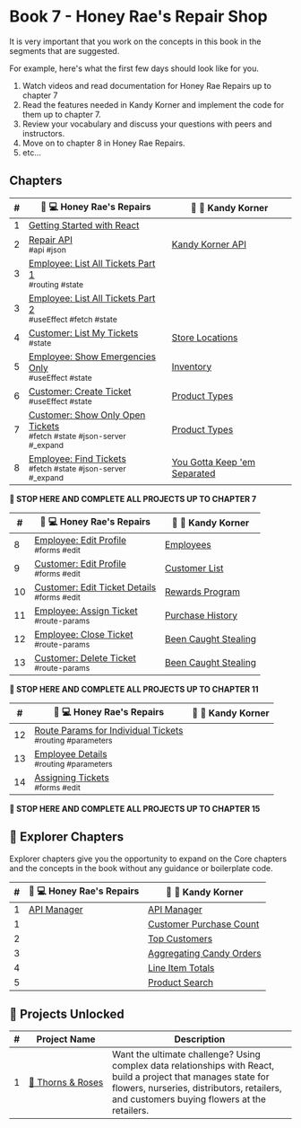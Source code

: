 # Book 7 - Honey Rae's Repair Shop

It is very important that you work on the concepts in this book in the segments that are suggested.

For example, here's what the first few days should look like for you.

1. Watch videos and read documentation for Honey Rae Repairs up to chapter 7
1. Read the features needed in Kandy Korner and implement the code for them up to chapter 7.
1. Review your vocabulary and discuss your questions with peers and instructors.
1. Move on to chapter 8 in Honey Rae Repairs.
1. etc...

## Chapters

| # | 🍯 💻 Honey Rae's Repairs | 🍭 🍬 Kandy Korner |
|--|--|--|
| 1 | [Getting Started with React](./chapters/REACT_BASICS.md) |  |
| 2 | [Repair API](./chapters/REPAIR_API.md) <br/> <sub style="font-size:0.85rem;">#api #json</sub>| [Kandy Korner API](./chapters/KANDY_API.md) |
| 3 | [Employee: List All Tickets Part 1](./chapters/HONEY_TICKETS.md) <br/> <sub style="font-size:0.85rem;">#routing #state</sub> | |
| 3 | [Employee: List All Tickets Part 2](./chapters/HONEY_LIST_TICKETS.md) <br/> <sub style="font-size:0.85rem;">#useEffect #fetch #state</sub> | |
| 4 | [Customer: List My Tickets](./chapters/HONEY_LIST_MY_TICKETS.md) <br/> <sub style="font-size:0.85rem;">#state</sub> | [Store Locations](./chapters/KK_STORES.md) | |
| 5 | [Employee: Show Emergencies Only](./chapters/HONEY_EMERGENCIES.md) <br/> <sub style="font-size:0.85rem;">#useEffect #state</sub> | [Inventory](./chapters/KK_INVENTORY.md) |
| 6 | [Customer: Create Ticket](./chapters/HONEY_EMPLOYEES.md) <br/> <sub style="font-size:0.85rem;">#useEffect #state</sub> | [Product Types](./chapters/KK_PRODUCT_TYPES.md) |
| 7 | [Customer: Show Only Open Tickets](./chapters/HONEY_SERVICE_ORDERS.md) <br/> <sub style="font-size:0.85rem;">#fetch #state #json-server #_expand</sub> | [Product Types](./chapters/KK_PRODUCT_TYPES.md) |
| 8 | [Employee: Find Tickets](./chapters/HONEY_SERVICE_ORDERS.md) <br/> <sub style="font-size:0.85rem;">#fetch #state #json-server #_expand</sub> | [You Gotta Keep 'em Separated](./chapters/KK_ROUTING.md) |

**🧨 STOP HERE AND COMPLETE ALL PROJECTS UP TO CHAPTER 7**

| # | 🍯 💻 Honey Rae's Repairs | 🍭 🍬 Kandy Korner |
|--|--|--|
| 8 | [Employee: Edit Profile](./chapters/ROUTING.md) <br/> <sub style="font-size:0.85rem;">#forms #edit</sub> | [Employees](./chapters/KK_EMPLOYEES.md) |
| 9 | [Customer: Edit Profile](./chapters/HONEY_AUTHENTICATION.md) <br/> <sub style="font-size:0.85rem;">#forms #edit</sub> | [Customer List](./chapters/KK_REPORT.md) |
| 10 | [Customer: Edit Ticket Details](./chapters/HONEY_CREATE_TICKET.md) <br/> <sub style="font-size:0.85rem;">#forms #edit</sub> | [Rewards Program](./chapters/KK_CUSTOMERS.md) |
| 11 | [Employee: Assign Ticket](./chapters/HONEY_JSX_TERNARY.md) <br/> <sub style="font-size:0.85rem;">#route-params</sub> | [Purchase History](./chapters/KK_PURCHASES.md) |
| 12 | [Employee: Close Ticket](./chapters/HONEY_JSX_TERNARY.md) <br/> <sub style="font-size:0.85rem;">#route-params</sub> | [Been Caught Stealing](./chapters/KK_DELETE.md) |
| 13 | [Customer: Delete Ticket](./chapters/HONEY_DELETE.md) <br/> <sub style="font-size:0.85rem;">#route-params</sub> | [Been Caught Stealing](./chapters/KK_DELETE.md) |

**🧨 STOP HERE AND COMPLETE ALL PROJECTS UP TO CHAPTER 11**

| # | 🍯 💻 Honey Rae's Repairs | 🍭 🍬 Kandy Korner |
|--|--|--|
| 12 | [Route Params for Individual Tickets](./chapters/HONEY_ROUTE_PARAMS.md)  <br/> <sub style="font-size:0.85rem;">#routing #parameters</sub> |  |
| 13 | [Employee Details](./chapters/HONEY_EMPLOYEE_DETAILS.md)  <br/> <sub style="font-size:0.85rem;">#routing #parameters</sub> | |
| 14 | [Assigning Tickets](./chapters/HONEY_EDIT.md)  <br/> <sub style="font-size:0.85rem;">#forms #edit</sub> |  |

**🧨 STOP HERE AND COMPLETE ALL PROJECTS UP TO CHAPTER 15**

## 🧭 Explorer Chapters

Explorer chapters give you the opportunity to expand on the Core chapters and the concepts in the book without any guidance or boilerplate code.

| # | 🍯 💻 Honey Rae's Repairs | 🍭 🍬 Kandy Korner |
|--|--|--|
| 1 | [API Manager](./chapters/HONEY_APIMANAGER.md) | [API Manager](./chapters/KK_APIMANAGER.md) |
| 1 |  | [Customer Purchase Count](./chapters/KK_CUSTOMER_PURCHASE_COUNT.md) |
| 2 |  | [Top Customers](./chapters/KK_CUSTOMER_PURCHASE_ORDERED.md) |
| 3 |  | [Aggregating Candy Orders](./chapters/KK_AGGREGATE.md) |
| 4 |  | [Line Item Totals](./chapters/KK_SUBTOTALS.md) |
| 5 | | [Product Search](./chapters/KK_SEARCH.md) |

## 🔐 Projects Unlocked

| # | Project&nbsp;Name | Description |
|--|--|--|
|1| [🌹&nbsp;Thorns&nbsp;&amp;&nbsp;Roses](../projects/tier-5/thorns-roses/) | Want the ultimate challenge? Using complex data relationships with React, build a project that manages state for flowers, nurseries, distributors, retailers, and customers buying flowers at the retailers. |
